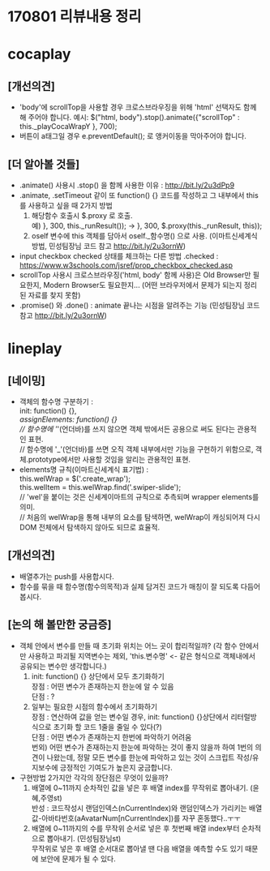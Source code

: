 # 170801 리뷰내용 정리

# cocaplay

## [개선의견]
- 'body'에 scrollTop을 사용할 경우 크로스브라우징을 위해 'html' 선택자도 함께 해 주어야 합니다. 예시: $("html, body").stop().animate({"scrollTop" : this._playCocaWrapY }, 700);
- 버튼이 a태그일 경우 e.preventDefault(); 로 앵커이동을 막아주어야 합니다.

## [더 알아볼 것들]
- .animate() 사용시 .stop() 을 함께 사용한 이유 : http://bit.ly/2u3dPp9
- .animate, .setTimeout 같이 또 function() {} 코드를 작성하고 그 내부에서 this를 사용하고 싶을 때 2가지 방법    
	1) 해당함수 호출시 $.proxy 로 호출.    
		예)   }, 300, this._runResult());    ->    }, 300, $.proxy(this._runResult, this));
	2) oself 변수에 this 객체를 담아서 oself._함수명() 으로 사용. (이마트신세계식 방법, 민성팀장님 코드 참고 http://bit.ly/2u3ornW)
- input checkbox checked 상태를 체크하는 다른 방법 .checked : https://www.w3schools.com/jsref/prop_checkbox_checked.asp
- scrollTop 사용시 크로스브라우징('html, body' 함께 사용)은 Old Browser만 필요한지, Modern Browser도 필요한지... (어떤 브라우저에서 문제가 되는지 정리된 자료를 찾지 못함)
- .promise() 와 .done() : animate 끝나는 시점을 알려주는 기능 (민성팀장님 코드 참고 http://bit.ly/2u3ornW)

# lineplay

## [네이밍]
- 객체의 함수명 구분하기 :    
	init: function() {},    
	_assignElements: function() {}    
	// 함수명에 '_'(언더바)를 쓰지 않으면 객체 밖에서든 공용으로 써도 된다는 관용적인 표현.    
	// 함수명에 '_'(언더바)를 쓰면 오직 객체 내부에서만 기능을 구현하기 위함으로, 객체.prototype에서만 사용할 것임을 알리는 관용적인 표현.
- elements명 규칙(이마트신세계식 표기법) :    
	this.welWrap = $('.create_wrap');    
	this.welItem  = this.welWrap.find('.swiper-slide');    
	// 'wel'을 붙이는 것은 신세계이마트의 규칙으로 추측되며 wrapper elements를 의미.    
	// 처음의 welWrap을 통해 내부의 요소를 탐색하면, welWrap이 캐싱되어져 다시 DOM 전체에서 탐색하지 않아도 되므로 효율적.
  
## [개선의견]
- 배열추가는 push를 사용합시다.
- 함수를 묶을 때 함수명(함수의목적)과 실제 담겨진 코드가 매칭이 잘 되도록 다듬어봅시다.

## [논의 해 볼만한 궁금증]
- 객체 안에서 변수를 만들 때 초기화 위치는 어느 곳이 합리적일까? (각 함수 안에서만 사용하고 파괴될 지역변수는 제외, 'this.변수명' <- 같은 형식으로 객체내에서 공유되는 변수만 생각합니다.)
	1) init: function() {} 상단에서 모두 초기화하기    
		장점 : 어떤 변수가 존재하는지 한눈에 알 수 있음    
		단점 : ?
	2) 일부는 필요한 시점의 함수에서 초기화하기    
		장점 : 연산하여 값을 얻는 변수일 경우, init: function() {}상단에서 리터럴방식으로 초기화 할 코드 1줄을 줄일 수 있다(?)    
		단점 : 어떤 변수가 존재하는지 한번에 파악하기 어려움    
	번외) 어떤 변수가 존재하는지 한눈에 파악하는 것이 좋지 않을까 하여 1번의 의견이 나왔는데, 정말 모든 변수를 한눈에 파악하고 있는 것이 스크립트 작성/유지보수에 긍정적인 기여도가 높은지 궁금합니다.
- 구현방법 2가지안 각각의 장단점은 무엇이 있을까?
	1) 배열에 0~11까지 순차적인 값을 넣은 후 배열 index를 무작위로 뽑아내기. (윤혜,주영st)    
		반성 : 코드작성시 랜덤인덱스(nCurrentIndex)와 랜덤인덱스가 가리키는 배열값-아바타번호(aAvatarNum[nCurrentIndex])를 자꾸 혼동했다..ㅜㅜ
	2) 배열에 0~11까지의 수를 무작위 순서로 넣은 후 첫번째 배열 index부터 순차적으로 뽑아내기. (민성팀장님st)    
    무작위로 넣은 후 배열 순서대로 뽑아낼 땐 다음 배열을 예측할 수도 있기 때문에 보안에 문제가 될 수 있다.
